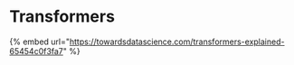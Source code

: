 # Transformers



{% embed url="https://towardsdatascience.com/transformers-explained-65454c0f3fa7" %}





